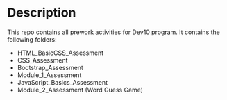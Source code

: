 # Description
This repo contains all prework activities for Dev10 program.
It contains the following folders:
* HTML_BasicCSS_Assessment
* CSS_Assessment
* Bootstrap_Assessment
* Module_1_Assessment
* JavaScript_Basics_Assessment
* Module_2_Assessment (Word Guess Game)
